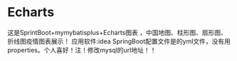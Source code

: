 # Echarts
这是SprintBoot+mymybatisplus+Echarts图表 ，中国地图、柱形图、扇形图、折线图疫情图表展示！
应用软件:idea 
SpringBoot配置文件是的yml文件，没有用properties。个人喜好！注！修改mysql的url地址！！
